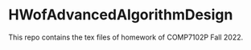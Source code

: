 # HWofAdvancedAlgorithmDesign

This repo contains the tex files of homework of COMP7102P Fall 2022.
